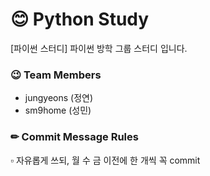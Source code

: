 # :blush: Python Study

[파이썬 스터디] 파이썬 방학 그룹 스터디 입니다.

### 😉 Team Members

- jungyeons  (정연)
- sm9home    (성민)

### ✏ Commit Message Rules

▫ 자유롭게 쓰되, 월 수 금 이전에 한 개씩 꼭 commit
